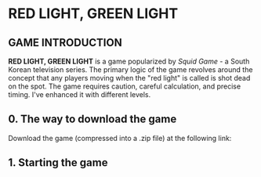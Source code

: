 # RED LIGHT, GREEN LIGHT
## GAME INTRODUCTION
**RED LIGHT, GREEN LIGHT** is a game popularized by *Squid Game* - a South Korean television series. 
The primary logic of the game revolves around the concept that any players moving when the "red light" is called is shot dead on the spot. 
The game requires caution, careful calculation, and precise timing. I've enhanced it with different levels. 

## 0. The way to download the game

Download the game (compressed into a .zip file) at the following link: 

## 1. Starting the game










 


